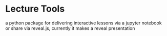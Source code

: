# Lecture Tools

a python package for delivering interactive lessons via a jupyter notebook or share via reveal.js, currently it makes a reveal presentation

<!-- To use this package, you write a lecture or activity using markdown or jupyter notebooks.

Then in a notebook you can:
- as instructor read in a lesson and display it slide by slide in a prespecified order or in a different order by calling slides by name
- as a student read in a lesson and get worksheets to follow along in class and take notes both on your own and with instructor guidance

The command line tools  allow you to:
- parse a notebook into .py files to use with load magic
- generate the student repo from the class prep repo


The class prep repo will include:
- markdown files of lesson to be presented like slides
- complete jupyter notebooks

The student repo will contain:
- lesson snippets as markdown files
- .py files with runnable code excerpts
- .py files with fill in the blank slots -->
